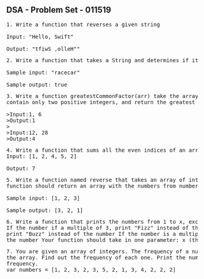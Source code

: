 ## DSA - Problem Set - 011519

<pre>
1. Write a function that reverses a given string

Input: "Hello, Swift"

Output: "tfiwS ,olleH""
</pre>

<pre>
2. Write a function that takes a String and determines if it is a palindrome

Sample input: "racecar"

Sample output: true
</pre>

<pre>
3. Write a function greatestCommonFactor(arr) take the array of numbers stored in arr which will always 
contain only two positive integers, and return the greatest common factor of them

>Input:1, 6  
>Output:1  
>
>Input:12, 28  
>Output:4  
</pre>

<pre>
4. Write a function that sums all the even indices of an array of Ints.
Input: [1, 2, 4, 5, 2]

Output: 7
</pre>

<pre>
5. Write a function named reverse that takes an array of integers named numbers as a parameter. The 
function should return an array with the numbers from numbers in reverse order.

Sample input: [1, 2, 3]

Sample output: [3, 2, 1]
</pre>

<pre>
6. Write a function that prints the numbers from 1 to x, except:
If the number if a multiple of 3, print "Fizz" instead of the number If the number is a multiple of 5,
print "Buzz" instead of the number If the number is a multiple of 3 AND 5, print "FizzBuzz" instead of
the number Your function should take in one parameter: x (the number to count up to)
</pre>

<pre>
7. You are given an array of integers. The frequency of a number is the number of times it appears in
the array. Find out the frequency of each one. Print the numbers in ascending order followed by their
frequency.
var numbers = [1, 2, 3, 2, 3, 5, 2, 1, 3, 4, 2, 2, 2]
</pre>
